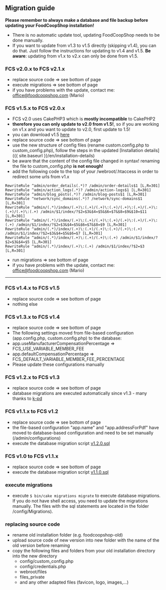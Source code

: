 ## Migration guide

**Please remember to always make a database and file backup before updating your FoodCoopShop installation!**

* There is no automatic update tool, updating FoodCoopShop needs to be done manually. 
* If you want to update from v1.3 to v1.5 directly (skipping v1.4), you can do that. Just follow the instructions for updating to v1.4 and v1.5. **Be aware**: updating from v1.x to v2.x can only be done from v1.5.

### FCS v2.0.x to FCS v2.1.x
* replace source code => see bottom of page
* execute migrations => see bottom of page
* if you have problems with the update, contact me: office@foodcoopshop.com (Mario)


### FCS v1.5.x to FCS v2.0.x
* FCS v2.0 uses CakePHP3 which is **mostly incompatible** to CakePHP2
* **therefore you can only update to v2.0 from v1.5!**, so if you are working on v1.x and you want to update to v2.0, first update to 1.5!
* you can download v1.5 [here](https://www.foodcoopshop.com/wp-content/uploads/releases/FoodCoopShop-v1.5.0.zip)
* replace source code => see bottom of page
* use the new structure of config files (rename custom.config.php to custom_config.php), follow the steps in the updated [Installation details]({{ site.baseurl }}/en/installation-details)
* be aware that the content of the config file changed in syntax! renaming the file to custom_config.php **is not enough!**
* add the following code to the top of your /webroot/.htaccess in order to redirect some urls from v1.x

```
RewriteRule ^admin/order_details(.*)? /admin/order-details$1 [L,R=301]
RewriteRule ^admin/action_logs(.*)? /admin/action-logs$1 [L,R=301]
RewriteRule ^admin/blog_posts(.*)? /admin/blog-posts$1 [L,R=301]
RewriteRule ^network/sync_domains(.*)? /network/sync-domains$1 [L,R=301]
RewriteRule ^admin/(.*)/index/(.+)\:(.+)/(.+)\:(.+)/(.+)\:(.+)/(.+)\:(.+)/(.+)\:(.+) /admin/$1/index/?$2=$3&$4=$5&$6=$7&$8=$9&$10=$11 [L,R=301]
RewriteRule ^admin/(.*)/index/(.+)\:(.+)/(.+)\:(.+)/(.+)\:(.+)/(.+)\:(.+) /admin/$1/index/?$2=$3&$4=$5&$6=$7&$8=$9 [L,R=301]
RewriteRule ^admin/(.*)/index/(.+)\:(.+)/(.+)\:(.+)/(.+)\:(.+) /admin/$1/index/?$2=$3&$4=$5&$6=$7 [L,R=301]
RewriteRule ^admin/(.*)/index/(.+)\:(.+)/(.+)\:(.+) /admin/$1/index/?$2=$3&$4=$5 [L,R=301]
RewriteRule ^admin/(.*)/index/(.+)\:(.+) /admin/$1/index/?$2=$3 [L,R=301]
```

* run migrations => see bottom of page
* if you have problems with the update, contact me: office@foodcoopshop.com (Mario)

---

### FCS v1.4.x to FCS v1.5
* replace source code => see bottom of page
* nothing else

### FCS v1.3.x to FCS v1.4
* replace source code => see bottom of page
* The following settings moved from file-based configuration (app.config.php, custom.config.php) to the database:
* app.useManufacturerCompensationPercentage => FCS\_USE\_VARIABLE\_MEMBER\_FEE
* app.defaultCompensationPercentage => FCS\_DEFAULT\_VARIABLE\_MEMBER\_FEE\_PERCENTAGE
* Please update these configurations manually

### FCS v1.2.x to FCS v1.3
* replace source code => see bottom of page
* database migrations are executed automatically since v1.3 - many thanks to [k-pd](https://github.com/k-pd)

### FCS v1.1.x to FCS v1.2
* replace source code => see bottom of page
* the file-based configuration "app.name" and "app.addressForPdf" have moved to database-based configuration and need to be set manually (/admin/configurations)
* execute the database migration script [v1.2.0.sql]({{site.repo_url}}/blob/master/Config/sql/migrations/v1.2.0.sql)

### FCS v1.0 to FCS v1.1.x
* replace source code => see bottom of page
* execute the database migration script [v1.1.0.sql]({{site.repo_url}}/blob/master/Config/sql/migrations/v1.1.0.sql)

### execute migrations
* execute ``$ bin/cake migrations migrate`` to execute database migrations. If you do not have shell access, you need to update the migrations manually. The files with the sql statements are located in the folder /config/Migrations).

### replacing source code
* rename old installation folder (e.g. foodcoopshop-old)
* upload source code of new version into new folder with the name of the old version before renaming
* copy the following files and folders from your old installation directory into the new directory
    * config/custom_config.php
    * config/credentials.php
    * webroot/files
    * files_private
    * and any other adapted files (favicon, logo, images,...)
